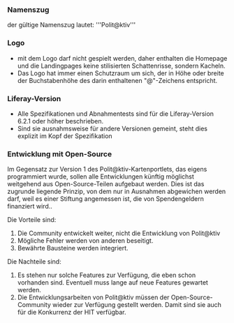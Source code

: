 ### Namenszug
der gültige Namenszug lautet: '''Polit@ktiv'''

### Logo
 * mit dem Logo darf nicht gespielt werden, daher enthalten die Homepage und die Landingpages keine stilisierten Schattenrisse, sondern Kacheln.
 * Das Logo hat immer einen Schutzraum um sich, der in Höhe oder breite der Buchstabenhöhe des darin enthaltenen "@"-Zeichens entspricht.

### Liferay-Version
 * Alle Spezifikationen und Abnahmentests sind für die Liferay-Version 6.2.1 oder höher beschrieben.
 * Sind sie ausnahmsweise für andere Versionen gemeint, steht dies explizit im Kopf der Spezifikation

### Entwicklung mit Open-Source
Im Gegensatz zur Version 1 des Polit@ktiv-Kartenportlets, das eigens programmiert wurde, sollen alle Entwicklungen künftig möglichst weitgehend aus Open-Source-Teilen aufgebaut werden. Dies ist das zugrunde liegende Prinzip, von dem nur in Ausnahmen abgewichen werden darf, weil es einer Stiftung angemessen ist, die von Spendengeldern finanziert wird..

Die Vorteile sind:
1. Die Community entwickelt weiter, nicht die Entwicklung von Polit@ktiv
2. Mögliche Fehler werden von anderen beseitigt.
3. Bewährte Bausteine werden integriert.

Die Nachteile sind:
1. Es stehen nur solche Features zur Verfügung, die eben schon vorhanden sind.
Eventuell muss lange auf neue Features gewartet werden.
2. Die Entwicklungsarbeiten von Polit@ktiv müssen der Open-Source-Community wieder zur Verfügung gestellt werden. Damit sind sie auch für die Konkurrenz der HIT verfügbar.

